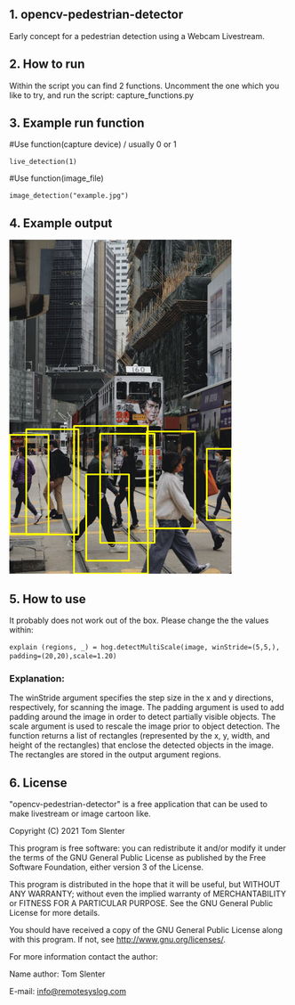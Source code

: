## 1. opencv-pedestrian-detector
Early concept for a pedestrian detection using a Webcam Livestream.

## 2. How to run
Within the script you can find 2 functions. Uncomment the one which you like to try, and run the script: capture_functions.py

## 3. Example run function
#Use function(capture device) / usually 0 or 1
```
live_detection(1)
```
#Use function(image_file)
```
image_detection("example.jpg")
```
## 4. Example output
![alt text](https://github.com/tslenter/opencv-pedestrian-detector/blob/main/example_detection.jpg?raw=true)

## 5. How to use
It probably does not work out of the box. Please change the the values within:
```
explain (regions, _) = hog.detectMultiScale(image, winStride=(5,5,), padding=(20,20),scale=1.20)
```

### Explanation:

The winStride argument specifies the step size in the x and y directions, respectively, for scanning the image. The padding argument is used to add padding around the image in order to detect partially visible objects. The scale argument is used to rescale the image prior to object detection. The function returns a list of rectangles (represented by the x, y, width, and height of the rectangles) that enclose the detected objects in the image. The rectangles are stored in the output argument regions.

## 6. License

"opencv-pedestrian-detector" is a free application that can be used to make livestream or image cartoon like.

Copyright (C) 2021 Tom Slenter

This program is free software: you can redistribute it and/or modify
it under the terms of the GNU General Public License as published by
the Free Software Foundation, either version 3 of the License.

This program is distributed in the hope that it will be useful,
but WITHOUT ANY WARRANTY; without even the implied warranty of
MERCHANTABILITY or FITNESS FOR A PARTICULAR PURPOSE. See the
GNU General Public License for more details.

You should have received a copy of the GNU General Public License
along with this program. If not, see <http://www.gnu.org/licenses/>.

For more information contact the author:

Name author: Tom Slenter

E-mail: info@remotesyslog.com
